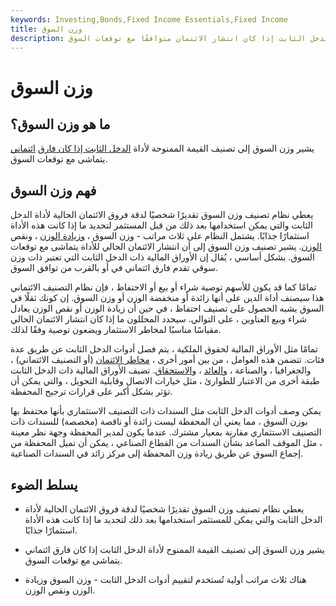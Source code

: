 ```yaml
---
keywords: Investing,Bonds,Fixed Income Essentials,Fixed Income
title: وزن السوق
description: يشير وزن السوق إلى تصنيف القيمة الممنوحة لأداة الدخل الثابت إذا كان انتشار الائتمان متوافقًا مع توقعات السوق.
---
```


# وزن السوق
## ما هو وزن السوق؟

يشير وزن السوق إلى تصنيف القيمة الممنوحة لأداة [الدخل الثابت إذا كان فارق](/fixedincome) [ائتماني](/creditspread) يتماشى مع توقعات السوق.

## فهم وزن السوق

يعطي نظام تصنيف وزن السوق تقديرًا شخصيًا لدقة فروق الائتمان الحالية لأداة الدخل الثابت والتي يمكن استخدامها بعد ذلك من قبل المستثمر لتحديد ما إذا كانت هذه الأداة استثمارًا جذابًا. يشتمل النظام على ثلاث مراتب - وزن السوق ، [وزيادة الوزن](/overweight) ، ونقص [الوزن](/underweight). يشير تصنيف وزن السوق إلى أن انتشار الائتمان الحالي للأداة يتماشى مع توقعات السوق. بشكل أساسي ، يُقال إن الأوراق المالية ذات الدخل الثابت التي تعتبر ذات وزن سوقي تقدم فارق ائتماني في أو بالقرب من توافق السوق.

تمامًا كما قد يكون للأسهم توصية شراء أو بيع أو الاحتفاظ ، فإن نظام التصنيف الائتماني هذا سيصنف أداة الدين على أنها زائدة أو منخفضة الوزن أو وزن السوق. إن كونك ثقلًا في السوق يشبه الحصول على تصنيف احتفاظ ، في حين أن زيادة الوزن أو نقص الوزن يعادل شراء وبيع العناوين ، على التوالي. سيحدد المحللون ما إذا كان انتشار الائتمان الحالي مقياسًا مناسبًا لمخاطر الاستثمار ويضعون توصية وفقًا لذلك.

تمامًا مثل الأوراق المالية لحقوق الملكية ، يتم فصل أدوات الدخل الثابت عن طريق عدة فئات. تتضمن هذه العوامل ، من بين أمور أخرى ، [مخاطر الائتمان](/creditrisk) (أو التصنيف الائتماني) ، والجغرافيا ، والصناعة ، [والعائد](/yield) ، [والاستحقاق](/maturity). تضيف الأوراق المالية ذات الدخل الثابت طبقة أخرى من الاعتبار للطوارئ ، مثل خيارات الاتصال وقابلية التحويل ، والتي يمكن أن تؤثر بشكل أكبر على قرارات ترجيح المحفظة.

يمكن وصف أدوات الدخل الثابت مثل السندات ذات التصنيف الاستثماري بأنها محتفظ بها بوزن السوق ، مما يعني أن المحفظة ليست زائدة أو ناقصة (مخصصة) للسندات ذات التصنيف الاستثماري مقارنة بمعيار مشترك. عندما يكون لمدير المحفظة وجهة نظر معينة ، مثل الموقف الصاعد بشأن السندات من القطاع الصناعي ، يمكن أن تميل المحفظة من إجماع السوق عن طريق زيادة وزن المحفظة إلى مركز زائد في السندات الصناعية.

## يسلط الضوء

- يعطي نظام تصنيف وزن السوق تقديرًا شخصيًا لدقة فروق الائتمان الحالية لأداة الدخل الثابت والتي يمكن للمستثمر استخدامها بعد ذلك لتحديد ما إذا كانت هذه الأداة استثمارًا جذابًا.

- يشير وزن السوق إلى تصنيف القيمة الممنوح لأداة الدخل الثابت إذا كان فارق ائتماني يتماشى مع توقعات السوق.

- هناك ثلاث مراتب أولية تُستخدم لتقييم أدوات الدخل الثابت - وزن السوق وزيادة الوزن ونقص الوزن.


